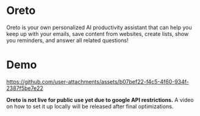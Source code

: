 # Oreto
Oreto is your own personalized AI productivity assistant that can help you keep up with your emails, save content from websites, create lists, show you reminders, and answer all related questions!

# Demo
https://github.com/user-attachments/assets/b07bef22-f4c5-4f60-934f-2387f5be7e22

**Oreto is not live for public use yet due to google API restrictions.** A video on how to set it up locally will be released after final optimizations.
